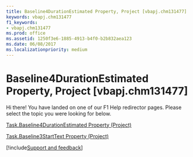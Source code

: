 ```yaml
---
title: Baseline4DurationEstimated Property, Project [vbapj.chm131477]
keywords: vbapj.chm131477
f1_keywords:
- vbapj.chm131477
ms.prod: office
ms.assetid: 1250f3e6-1885-4913-b4f0-b2b832aea123
ms.date: 06/08/2017
ms.localizationpriority: medium
---
```



# Baseline4DurationEstimated Property, Project [vbapj.chm131477]

Hi there! You have landed on one of our F1 Help redirector pages. Please select the topic you were looking for below.

[Task.Baseline4DurationEstimated Property (Project)](https://msdn.microsoft.com/library/5dad00f6-c7c6-810b-ac0e-2c2999c67db2%28Office.15%29.aspx)

[Task.Baseline3StartText Property (Project)](https://msdn.microsoft.com/library/1d9bfeb9-3272-aa45-4d9a-7c80cd842fee%28Office.15%29.aspx)

[!include[Support and feedback](~/includes/feedback-boilerplate.md)]